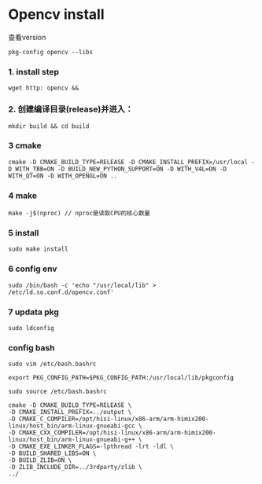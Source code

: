 # Opencv install



查看version

```
pkg-config opencv --libs
```



### 1. install step

```
wget http: opencv && 
```

### 2. 创建编译目录(release)并进入：

```
mkdir build && cd build
```

### 3 cmake 

```
cmake -D CMAKE_BUILD_TYPE=RELEASE -D CMAKE_INSTALL_PREFIX=/usr/local -D WITH_TBB=ON -D BUILD_NEW_PYTHON_SUPPORT=ON -D WITH_V4L=ON -D WITH_QT=ON -D WITH_OPENGL=ON ..
```

### 4 make

```
make -j$(nproc) // nproc是读取CPU的核心数量 
```

### 5 install

```
sudo make install
```

### 6  config env

```
sudo /bin/bash -c 'echo "/usr/local/lib" > /etc/ld.so.conf.d/opencv.conf'
```

### 7 updata pkg

```
sudo ldconfig
```

### config bash

```
sudo vim /etc/bash.bashrc 

export PKG_CONFIG_PATH=$PKG_CONFIG_PATH:/usr/local/lib/pkgconfig

sudo source /etc/bash.bashrc
```

```
cmake -D CMAKE_BUILD_TYPE=RELEASE \
-D CMAKE_INSTALL_PREFIX=../output \
-D CMAKE_C_COMPILER=/opt/hisi-linux/x86-arm/arm-himix200-linux/host_bin/arm-linux-gnueabi-gcc \
-D CMAKE_CXX_COMPILER=/opt/hisi-linux/x86-arm/arm-himix200-linux/host_bin/arm-linux-gnueabi-g++ \
-D CMAKE_EXE_LINKER_FLAGS=-lpthread -lrt -ldl \
-D BUILD_SHARED_LIBS=ON \
-D BUILD_ZLIB=ON \
-D ZLIB_INCLUDE_DIR=../3rdparty/zlib \
../

```





